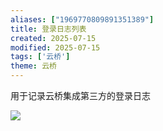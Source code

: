 ```yaml
---
aliases: ["1969770809891351389"]
title: 登录日志列表
created: 2025-07-15
modified: 2025-07-15
tags: ['云桥']
theme: 云桥
---
```


用于记录云桥集成第三方的登录日志

![](https://myhelpdoc.oss-cn-heyuan.aliyuncs.com/mdimages/1b8c070bfb84599d4098a083fe11994c.jpg)